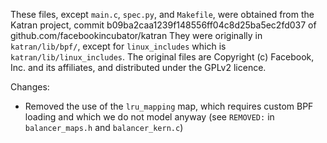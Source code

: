 These files, except `main.c`, `spec.py`, and `Makefile`, were obtained from the Katran project, commit b09ba2caa1239f148556ff04c8d25ba5ec2fd037 of github.com/facebookincubator/katran
They were originally in `katran/lib/bpf/`, except for `linux_includes` which is `katran/lib/linux_includes`.
The original files are Copyright (c) Facebook, Inc. and its affiliates, and distributed under the GPLv2 licence.

Changes:
- Removed the use of the `lru_mapping` map, which requires custom BPF loading and which we do not model anyway (see `REMOVED:` in `balancer_maps.h` and `balancer_kern.c`)
